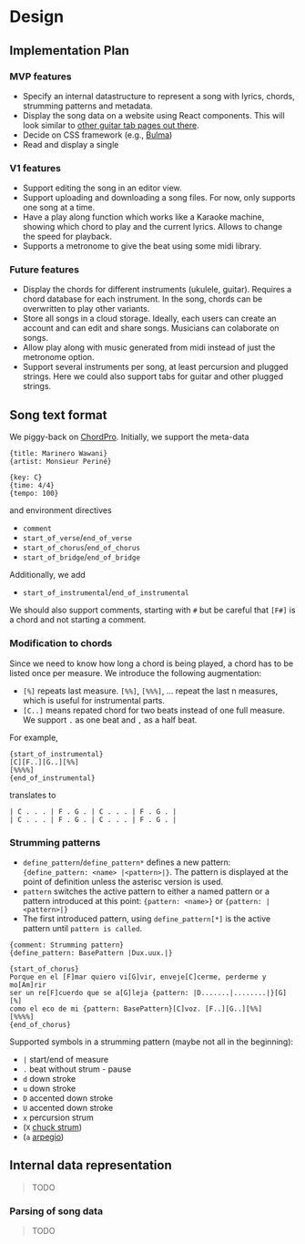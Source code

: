 # Design

## Implementation Plan

### MVP features

- Specify an internal datastructure to represent a song with lyrics, chords,
  strumming patterns and metadata.
- Display the song data on a website using React components. This will look
  similar to
  [other guitar tab pages out there](https://tabs.ultimate-guitar.com/tab/2446863).
- Decide on CSS framework (e.g., [Bulma](https://bulma.io))
- Read and display a single

### V1 features

- Support editing the song in an editor view.
- Support uploading and downloading a song files. For now, only supports one
  song at a time.
- Have a play along function which works like a Karaoke machine, showing which
  chord to play and the current lyrics.
  Allows to change the speed for playback.
- Supports a metronome to give the beat using some midi library.

### Future features

- Display the chords for different instruments (ukulele, guitar).
  Requires a chord database for each instrument. In the song, chords can be
  overwritten to play other variants.
- Store all songs in a cloud storage. Ideally, each users can create an account
  and can edit and share songs. Musicians can colaborate on songs.
- Allow play along with music generated from midi instead of just the metronome
  option.
- Support several instruments per song, at least percursion and plugged
  strings.
  Here we could also support tabs for guitar and other plugged strings.

## Song text format

We piggy-back on [ChordPro](https://www.chordpro.org/chordpro/index.html).
Initially, we support the meta-data

```
{title: Marinero Wawani}
{artist: Monsieur Periné}

{key: C}
{time: 4/4}
{tempo: 100}
```

and environment directives

- `comment`
- `start_of_verse`/`end_of_verse`
- `start_of_chorus`/`end_of_chorus`
- `start_of_bridge`/`end_of_bridge`

Additionally, we add

- `start_of_instrumental`/`end_of_instrumental`

We should also support comments, starting with `#` but be careful that `[F#]` is
a chord and not starting a comment.

### Modification to chords

Since we need to know how long a chord is being played, a chord has to be listed
once per measure. We introduce the following augmentation:

- `[%]` repeats last measure. `[%%]`, `[%%%]`, ... repeat the last n measures,
  which is useful for instrumental parts.
- `[C..]` means repated chord for two beats instead of one full measure.
  We support `.` as one beat and `,` as a half beat.

For example,

```
{start_of_instrumental}
[C][F..][G..][%%]
[%%%%]
{end_of_instrumental}
```

translates to

```
| C . . . | F . G . | C . . . | F . G . |
| C . . . | F . G . | C . . . | F . G . |
```

### Strumming patterns

- `define_pattern`/`define_pattern*` defines a new pattern:
  `{define_pattern: <name> |<pattern>|}`. The pattern is displayed at the point
  of definition unless the asterisc version is used.
- `pattern` switches the active pattern to either a named pattern or a pattern
  introduced at this point: `{pattern: <name>}` or `{pattern: |<pattern>|}`
- The first introduced pattern, using `define_pattern[*]` is the active pattern
  until `pattern is called`.

```
{comment: Strumming pattern}
{define_pattern: BasePattern |Dux.uux.|}

{start_of_chorus}
Porque en el [F]mar quiero vi[G]vir, enveje[C]cerme, perderme y mo[Am]rir
ser un re[F]cuerdo que se a[G]leja {pattern: |D.......|........|}[G][%]
como el eco de mi {pattern: BasePattern}[C]voz. [F..][G..][%%]
[%%%%]
{end_of_chorus}
```

Supported symbols in a strumming pattern (maybe not all in the beginning):

- `|` start/end of measure
- `.` beat without strum - pause
- `d` down stroke
- `u` down stroke
- `D` accented down stroke
- `U` accented down stroke
- `x` percursion strum
- (`X` [chuck strum](https://ukulelego.com/tips/chucking-chunking/))
- (`a` [arpegio](https://en.wikipedia.org/wiki/Arpeggio))

## Internal data representation

> TODO

### Parsing of song data

> TODO
